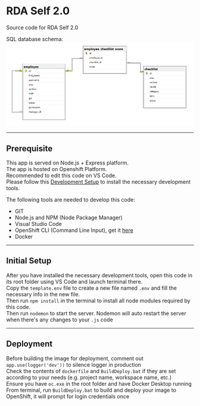 # RDA Self 2.0

Source code for RDA Self 2.0

SQL database schema:  
![schema](readme/schema.png "Database Schema")

---

## Prerequisite

This app is served on Node.js + Express platform.  
The app is hosted on Openshift Platform.  
Recommended to edit this code on VS Code.  
Please follow this [Development Setup](https://confluence.micron.com/confluence/display/OMELEK/Development+Setup) to install the necessary development tools.  

The following tools are needed to develop this code:  
* GIT
* Node.js and NPM (Node Package Manager)
* Visual Studio Code
* OpenShift CLI (Command Line Input), get it [here](https://www.okd.io/download.html)
* Docker

---

## Initial Setup

After you have installed the necessary development tools, open this code in its root folder using VS Code and launch terminal there.  
Copy the `template.env` file to create a new file named `.env` and fill the necessary info in the new file.  
Then run `npm install` in the terminal to install all node modules required by this code.  
Then run `nodemon` to start the server. Nodemon will auto restart the server when there's any changes to your `.js` code 

---

## Deployment

Before building the image for deployment, comment out `app.use(logger('dev'))` to silence logger in production  
Check the contents of `dockerfile` and `BuildDeploy.bat` if they are set according to your needs (e.g. project name, workspace name, etc.)  
Ensure you have `oc.exe` in the root folder and have Docker Desktop running  
From terminal, run `BuildDeploy.bat` to build and deploy your image to OpenShift, it will prompt for login credentials once  